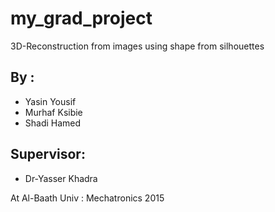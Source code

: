 # my_grad_project
3D-Reconstruction from images using shape from silhouettes 

## By : 

- Yasin Yousif
- Murhaf Ksibie
- Shadi Hamed

## Supervisor:

- Dr-Yasser Khadra

At Al-Baath Univ : Mechatronics 2015
